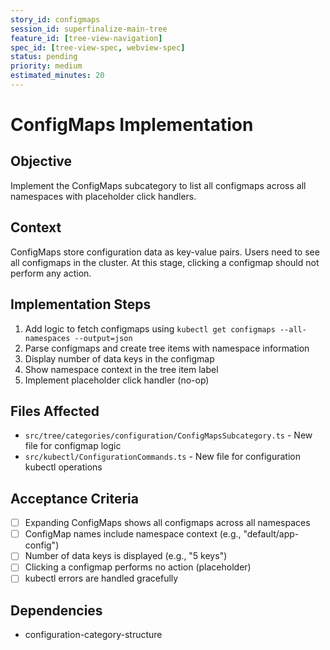 ```yaml
---
story_id: configmaps
session_id: superfinalize-main-tree
feature_id: [tree-view-navigation]
spec_id: [tree-view-spec, webview-spec]
status: pending
priority: medium
estimated_minutes: 20
---
```


# ConfigMaps Implementation

## Objective

Implement the ConfigMaps subcategory to list all configmaps across all namespaces with placeholder click handlers.

## Context

ConfigMaps store configuration data as key-value pairs. Users need to see all configmaps in the cluster. At this stage, clicking a configmap should not perform any action.

## Implementation Steps

1. Add logic to fetch configmaps using `kubectl get configmaps --all-namespaces --output=json`
2. Parse configmaps and create tree items with namespace information
3. Display number of data keys in the configmap
4. Show namespace context in the tree item label
5. Implement placeholder click handler (no-op)

## Files Affected

- `src/tree/categories/configuration/ConfigMapsSubcategory.ts` - New file for configmap logic
- `src/kubectl/ConfigurationCommands.ts` - New file for configuration kubectl operations

## Acceptance Criteria

- [ ] Expanding ConfigMaps shows all configmaps across all namespaces
- [ ] ConfigMap names include namespace context (e.g., "default/app-config")
- [ ] Number of data keys is displayed (e.g., "5 keys")
- [ ] Clicking a configmap performs no action (placeholder)
- [ ] kubectl errors are handled gracefully

## Dependencies

- configuration-category-structure

